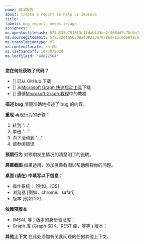```yaml
---
name: 错误报告
about: Create a report to help us improve
title: ''
labels: bug report, needs triage
assignees: ''
ms.openlocfilehash: 673a333b7518f3c1fdab543da2f468dd7c70c6e1
ms.sourcegitcommit: 57a5c2e1a562d8af092a3e78786d711ce1e8f9cb
ms.translationtype: MT
ms.contentlocale: zh-CN
ms.lasthandoff: 10/30/2020
ms.locfileid: "48822564"
---
```

**您在何处获取了代码？**

- [] 已从 GitHub 下载
- [] 从[Microsoft Graph 快速启动工具](https://developer.microsoft.com/graph/quick-start)下载
- [] 遵循[Microsoft Graph 教程](https://docs.microsoft.com/graph/tutorials)中的教程

**描述 bug** 清楚准确地描述了 bug 的内容。

**重现** 再现行为的步骤：

1. 转到 "..."
2. 单击 "..."
3. 向下滚动到 "..."
4. 请参阅错误

**预期行为** 对预期发生情况的清楚明了的说明。

**屏幕截图** 如果适用，添加屏幕截图以帮助解释你的问题。

**桌面 (请在) 中填写以下信息：**

- 操作系统： [例如，iOS]
- 浏览器 [例如，chrome、safari]
- 版本 [例如 22]

**依赖项版本**

-  (MSAL 等 ) 版本的身份验证库：
- Graph 库 (Graph SDK、REST 库，等等 ) 版本：

**其他上下文** 在此处添加有关此问题的任何其他上下文。
